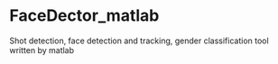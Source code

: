 # FaceDector_matlab
Shot detection, face detection and tracking, gender classification tool written by matlab
